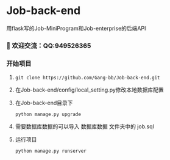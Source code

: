 # Job-back-end
用flask写的Job-MiniProgram和Job-enterprise的后端API

### :jack_o_lantern: 欢迎交流：QQ:949526365


### 开始项目

1. ```
   git clone https://github.com/Gang-bb/Job-back-end.git
   ```
2. 在Job-back-end/config/local_setting.py修改本地数据库配置

3. 在Job-back-end目录下

   ```
   python manage.py upgrade
   ```

4. 需要数据库数据的可以导入 数据库数据 文件夹中的 job.sql

5. 运行项目

   ```
   python manage.py runserver
   ```

   

